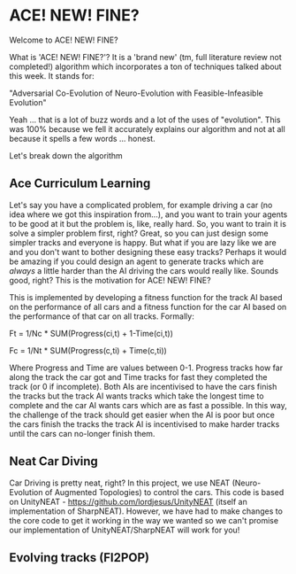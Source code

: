 # ACE! NEW! FINE?

Welcome to ACE! NEW! FINE?

What is 'ACE! NEW! FINE?'? It is a 'brand new' (tm, full literature review not completed!) algorithm which incorporates a ton of techniques talked about this week. It stands for:

"Adversarial Co-Evolution of Neuro-Evolution with Feasible-Infeasible Evolution"

Yeah ... that is a lot of buzz words and a lot of the uses of "evolution". This was 100% because we fell it accurately explains our algorithm and not at all because it spells a few words ... honest. 

Let's break down the algorithm

## Ace Curriculum Learning
Let's say you have a complicated problem, for example driving a car (no idea where we got this inspiration from...), and you want to train your agents to be good at it but the problem is, like, really hard. So, you want to train it is solve a simpler problem first, right? Great, so you can just design some simpler tracks and everyone is happy. But what if you are lazy like we are and you don't want to bother designing these easy tracks? Perhaps it would be amazing if you could design an agent to generate tracks which are *always* a little harder than the AI driving the cars would really like. Sounds good, right? This is the motivation for ACE! NEW! FINE?

This is implemented by developing a fitness function for the track AI based on the performance of all cars and a fitness function for the car AI based on the performance of that car on all tracks. Formally:

Ft = 1/Nc * SUM(Progress(ci,t) + 1-Time(ci,t))

Fc = 1/Nt * SUM(Progress(c,ti) + Time(c,ti))

Where Progress and Time are values between 0-1. Progress tracks how far along the track the car got and Time tracks for fast they completed the track (or 0 if incomplete). Both AIs are incentivised to have the cars finish the tracks but the track AI wants tracks which take the longest time to complete and the car AI wants cars which are as fast a possible. In this way, the challenge of the track should get easier when the AI is poor but once the cars finish the tracks the track AI is incentivised to make harder tracks until the cars can no-longer finish them.


## Neat Car Diving

Car Driving is pretty neat, right? In this project, we use NEAT (Neuro-Evolution of Augmented Topologies) to control the cars. This code is based on UnityNEAT - https://github.com/lordjesus/UnityNEAT (itself an implementation of SharpNEAT). However, we have had to make changes to the core code to get it working in the way we wanted so we can't promise our implementation of UnityNEAT/SharpNEAT will work for you!

## Evolving tracks (FI2POP)

